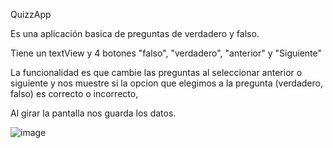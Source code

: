 QuizzApp

Es una aplicación basica de preguntas de verdadero y falso.

Tiene un textView y 4 botones "falso", "verdadero", "anterior" y "Siguiente" 

La funcionalidad es que cambie las preguntas al seleccionar anterior o siguiente y nos muestre si la opcion que 
elegimos a la pregunta (verdadero, falso) es correcto o incorrecto,

Al girar la pantalla nos guarda los datos.

![image](https://github.com/user-attachments/assets/91f45104-e09a-40d9-9f45-c509d2c2bf7b)

